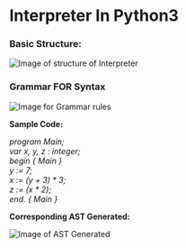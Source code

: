 # Interpreter In Python3

<h3>Basic Structure:</h3>

![Image of structure of Interpreter](https://github.com/toobazameer/Interpreter_in_Python3/blob/master/Images/Interpreter.png)

<h3>Grammar FOR Syntax</h3>

![Image for Grammar rules](https://github.com/toobazameer/Interpreter_in_Python3/blob/master/Images/Syntax-grammar.png)

**Sample Code:**

_program Main;_  
_var x, y, z : integer;_  
_begin { Main }_  
  _y := 7;_  
  _x := (y + 3) * 3;_  
  _z := (x * 2);_  
_end.  { Main }_  
  
**Corresponding AST Generated:**

![Image of AST Generated](https://github.com/toobazameer/Interpreter_in_Python3/blob/master/Interpreter/ast.png)
